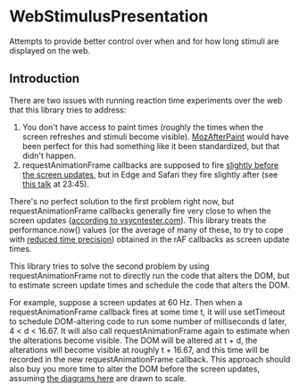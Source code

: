 # WebStimulusPresentation
Attempts to provide better control over when and for how long stimuli are displayed on the web.

## Introduction

There are two issues with running reaction time experiments over the web that this library tries to address:
1. You don't have access to paint times (roughly the times when the screen refreshes and stimuli become visible). <a href='https://developer.mozilla.org/en-US/docs/Web/Events/MozAfterPaint'>MozAfterPaint</a> would have been perfect for this had something like it been standardized, but that didn't happen.
2. requestAnimationFrame callbacks are supposed to fire <a href='https://medium.com/@paul_irish/requestanimationframe-scheduling-for-nerds-9c57f7438ef4'>slightly before the screen updates</a>, but in Edge and Safari they fire slightly after (see <a href='https://vimeo.com/254947206'>this talk</a> at 23:45).

There's no perfect solution to the first problem right now, but requestAnimationFrame callbacks generally fire very close to when the screen updates (<a href='https://www.vsynctester.com/howtocomputevsync.html'>according to vsycntester.com</a>). This library treats the performance.now() values (or the average of many of these, to try to cope with <a href='https://github.com/w3c/hr-time/issues/56'>reduced time precision</a>) obtained in the rAF callbacks as screen update times.

This library tries to solve the second problem by using requestAnimationFrame not to directly run the code that alters the DOM, but to estimate screen update times and schedule the code that alters the DOM.

For example, suppose a screen updates at 60 Hz. Then when a requestAnimationFrame callback fires at some time t, it will use setTimeout to schedule DOM-altering code to run some number of milliseconds d later, 4 < d < 16.67. It will also call requestAnimationFrame again to estimate when the alterations become visible. The DOM will be altered at t + d, the alterations will become visible at roughly t + 16.67, and this time will be recorded in the new requestAnimationFrame callback. This approach should also buy you more time to alter the DOM before the screen updates, assuming <a href='https://medium.com/@paul_irish/requestanimationframe-scheduling-for-nerds-9c57f7438ef4'>the diagrams here</a> are drawn to scale.

